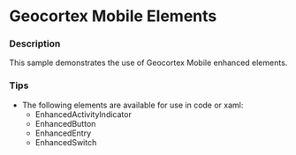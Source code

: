 ﻿# Geocortex Mobile Elements

### Description
This sample demonstrates the use of Geocortex Mobile enhanced elements.

### Tips
- The following elements are available for use in code or xaml:
  - EnhancedActivityIndicator
  - EnhancedButton
  - EnhancedEntry
  - EnhancedSwitch